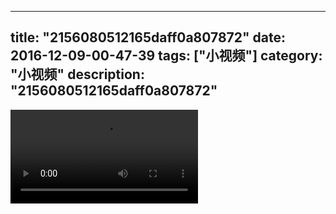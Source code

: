 
---
title: "2156080512165daff0a807872"
date: 2016-12-09-00-47-39
tags: ["小视频"]
category: "小视频"
description: "2156080512165daff0a807872"
---
<video src="http://ohtsqip0g.bkt.clouddn.com/2156080512165daff0a807872.mp4" controls="controls"></video>
